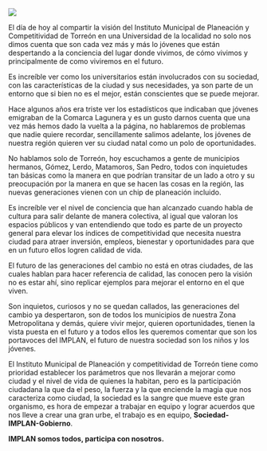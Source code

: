 
<div style="margin-bottom:8px"><img class="img-responsive" src="generaciones-cambio/presentacion-universitarios.jpg"></div>

El día de hoy al compartir la visión del Instituto Municipal de Planeación y Competitividad de Torreón en una Universidad de la localidad no solo nos dimos cuenta que son cada vez más y más lo jóvenes que están despertando a la conciencia del lugar donde vivimos, de cómo vivimos y principalmente de como viviremos en el futuro.

Es increíble ver como los universitarios están involucrados con su sociedad, con las características de la ciudad y sus necesidades, ya son parte de  un entorno que si bien no es el mejor, están conscientes que se puede mejorar.

Hace algunos años era triste ver los estadísticos que indicaban que jóvenes emigraban de la Comarca Lagunera y es un gusto darnos cuenta que una vez más hemos dado la vuelta a  la página, no hablaremos de problemas que nadie quiere recordar, sencillamente salimos adelante, los jóvenes de nuestra región quieren ver su ciudad natal como un polo de oportunidades.

No hablamos solo de Torreón, hoy escuchamos a gente de municipios hermanos, Gómez, Lerdo, Matamoros, San Pedro, todos con inquietudes tan básicas como  la manera en que podrían transitar de un lado a otro y su preocupación por la manera en que se hacen las cosas en la región, las nuevas generaciones vienen con un chip de planeación incluido.

Es increíble ver el nivel de conciencia que han alcanzado cuando habla de cultura para salir delante de manera colectiva, al igual que valoran los espacios públicos y van entendiendo que todo es parte de un proyecto general para elevar los índices de competitividad que necesita nuestra ciudad para atraer inversión, empleos, bienestar y oportunidades para que en un futuro ellos logren calidad de vida.

El futuro de las generaciones del cambio no está en otras ciudades, de las cuales hablan para hacer referencia de calidad, las conocen pero la visión no es estar ahí, sino replicar ejemplos  para mejorar el entorno en el que viven.

Son inquietos, curiosos y no se quedan callados, las generaciones del cambio ya despertaron, son de todos los municipios de nuestra Zona Metropolitana y demás, quiere vivir mejor, quieren oportunidades, tienen la vista puesta en el futuro y a todos ellos les queremos comentar que son los portavoces del IMPLAN, el futuro de nuestra sociedad son los niños y los jóvenes.

El Instituto Municipal de Planeación y competitividad de Torreón tiene como prioridad establecer los parámetros que nos llevarán a mejorar como ciudad y el nivel de vida de quienes la habitan, pero es la participación ciudadana la que da el peso, la fuerza y la que enciende la magia que nos caracteriza como ciudad, la sociedad es la sangre que mueve este gran organismo, es hora de empezar a trabajar en equipo y lograr acuerdos que nos lleve a crear una gran urbe, el trabajo es en equipo, **Sociedad-IMPLAN-Gobierno**.

**IMPLAN somos todos, participa con nosotros.**
